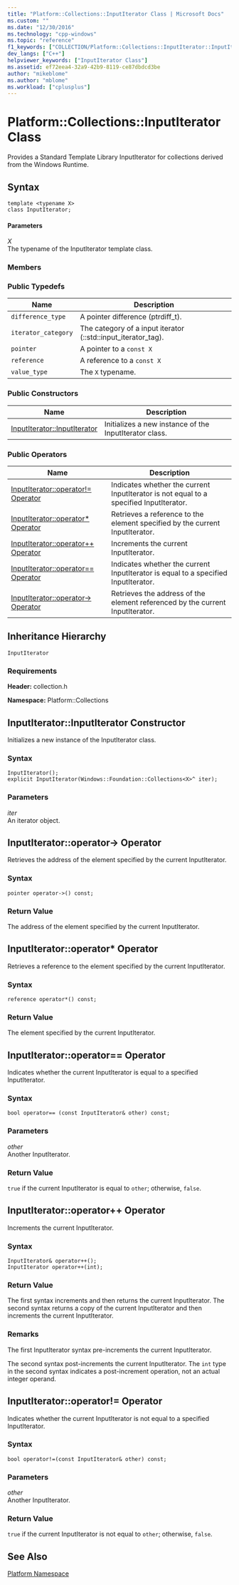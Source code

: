 ```yaml
---
title: "Platform::Collections::InputIterator Class | Microsoft Docs"
ms.custom: ""
ms.date: "12/30/2016"
ms.technology: "cpp-windows"
ms.topic: "reference"
f1_keywords: ["COLLECTION/Platform::Collections::InputIterator::InputIterator"]
dev_langs: ["C++"]
helpviewer_keywords: ["InputIterator Class"]
ms.assetid: ef72eea4-32a9-42b9-8119-ce87dbdcd3be
author: "mikeblome"
ms.author: "mblome"
ms.workload: ["cplusplus"]
---
```

# Platform::Collections::InputIterator Class
Provides a Standard Template Library InputIterator for collections derived from the Windows Runtime.  
  
## Syntax  
  
```  
template <typename X>  
class InputIterator;  
```  
  
#### Parameters  
*X*<br/>
The typename of the InputIterator template class.  
  
### Members  
  
### Public Typedefs  
  
|Name|Description|  
|----------|-----------------|  
|`difference_type`|A pointer difference (ptrdiff_t).|  
|`iterator_category`|The category of a input iterator (::std::input_iterator_tag).|  
|`pointer`|A pointer to a `const X`|  
|`reference`|A reference to a `const X`|  
|`value_type`|The `X` typename.|  
  
### Public Constructors  
  
|Name|Description|  
|----------|-----------------|  
|[InputIterator::InputIterator](#ctor)|Initializes a new instance of the InputIterator class.|  
  
### Public Operators  
  
|Name|Description|  
|----------|-----------------|  
|[InputIterator::operator!= Operator](#operator-inequality)|Indicates whether the current InputIterator is not equal to a specified InputIterator.|  
|[InputIterator::operator* Operator](#operator-decrement)|Retrieves a reference to the element specified by the current InputIterator.|  
|[InputIterator::operator++ Operator](#operator-increment)|Increments the current InputIterator.|  
|[InputIterator::operator== Operator](#operator-equality)|Indicates whether the current InputIterator is equal to a specified InputIterator.|  
|[InputIterator::operator-> Operator](#operator-arrow)|Retrieves the address of the element referenced by the current InputIterator.|  
  
## Inheritance Hierarchy  
 `InputIterator`  
  
### Requirements  
 **Header:** collection.h  
  
 **Namespace:** Platform::Collections  

## <a name="ctor"></a>  InputIterator::InputIterator Constructor
Initializes a new instance of the InputIterator class.  
  
### Syntax  
  
```  
InputIterator();  
explicit InputIterator(Windows::Foundation::Collections<X>^ iter);  
```  
  
### Parameters  
*iter*<br/>
An iterator object.  
  


## <a name="operator-arrow"></a>  InputIterator::operator-&gt; Operator
Retrieves the address of the element specified by the current InputIterator.  
  
### Syntax  
  
```  
pointer operator->() const;  
```  
  
### Return Value  
 The address of the element specified by the current InputIterator.  
  


## <a name="operator-dereference"></a>  InputIterator::operator\* Operator
Retrieves a reference to the element specified by the current InputIterator.  
  
### Syntax  
  
```  
reference operator*() const;  
```  
  
### Return Value  
 The element specified by the current InputIterator.  
  


## <a name="operator-equality"></a>  InputIterator::operator== Operator
Indicates whether the current InputIterator is equal to a specified InputIterator.  
  
### Syntax  
  
```  
bool operator== (const InputIterator& other) const;  
```  
  
### Parameters  
*other*<br/>
Another InputIterator.  
  
### Return Value  
 `true` if the current InputIterator is equal to `other`; otherwise, `false`.  
  


## <a name="operator-increment"></a>  InputIterator::operator++ Operator
Increments the current InputIterator.  
  
### Syntax  
  
```    
InputIterator& operator++();   
InputIterator operator++(int);  
```  
  
### Return Value  
 The first syntax increments and then returns the current InputIterator. The second syntax returns a copy of the current InputIterator and then increments the current InputIterator.  
  
### Remarks  
 The first InputIterator syntax pre-increments the current InputIterator.  
  
 The second syntax post-increments the current InputIterator. The `int` type in the second syntax indicates a post-increment operation, not an actual integer operand.  
  


## <a name="operator-inequality"></a>  InputIterator::operator!= Operator
Indicates whether the current InputIterator is not equal to a specified InputIterator.  
  
### Syntax  
  
```  
bool operator!=(const InputIterator& other) const;  
```  
  
### Parameters  
*other*<br/>
Another InputIterator.  
  
### Return Value  
 `true` if the current InputIterator is not equal to `other`; otherwise, `false`.   

  
## See Also  
 [Platform Namespace](platform-namespace-c-cx.md)